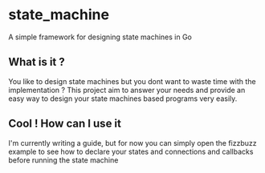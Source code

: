 # state_machine
A simple framework for designing state machines in Go

## What is it ?

You like to design state machines but you dont want to waste time with the implementation ? 
This project aim to answer your needs and provide an easy way to design your state machines based programs very easily.

## Cool ! How can I use it

I'm currently writing a guide, but for now you can simply open the fizzbuzz example to see how to declare your states and connections and callbacks before running the state machine
